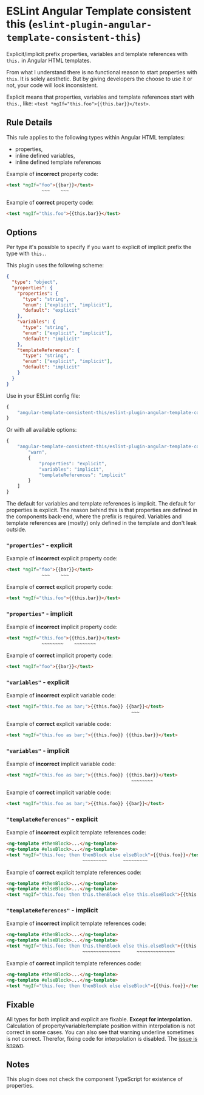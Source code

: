 # ESLint Angular Template consistent this (`eslint-plugin-angular-template-consistent-this`)

Explicit/implicit prefix properties, variables and template references with `this.` in Angular HTML templates.

From what I understand there is no functional reason to start properties with `this`. It is solely aesthetic. But by giving developers the choose to use it or not, your code will look inconsistent.

Explicit means that properties, variables and template references start with `this.`, like: `<test *ngIf="this.foo">{{this.bar}}</test>`.

## Rule Details

This rule applies to the following types within Angular HTML templates:

* properties,
* inline defined variables,
* inline defined template references

Example of **incorrect** property code:

```html
<test *ngIf="foo">{{bar}}</test>
             ~~~    ~~~
```

Example of **correct** property code:

```html
<test *ngIf="this.foo">{{this.bar}}</test>
```


## Options

Per type it's possible to specify if you want to explicit of implicit prefix the type with `this.`.

This plugin uses the following scheme:
```json
{
  "type": "object",
  "properties": {
    "properties": {
      "type": "string",
      "enum": ["explicit", "implicit"],
      "default": "explicit"
    },
    "variables": {
      "type": "string",
      "enum": ["explicit", "implicit"],
      "default": "implicit"
    },
    "templateReferences": {
      "type": "string",
      "enum": ["explicit", "implicit"],
      "default": "implicit"
    }
  }
}
```

Use in your ESLint config file:

```js
{
	"angular-template-consistent-this/eslint-plugin-angular-template-consistent-this": "warn"
}
```

Or with all available options:

```js
{
	"angular-template-consistent-this/eslint-plugin-angular-template-consistent-this": [
		"warn",
		{
			"properties": "explicit",
			"variables": "implicit",
			"templateReferences": "implicit"
		}
	]
}
```

The default for variables and template references is implicit. 
The default for properties is explicit.
The reason behind this is that properties are defined in the components back-end, where the prefix is required. Variables and template references are (mostly) only defined in the template and don't leak outside.

### `"properties"` - explicit

Example of **incorrect** explicit property code:

```html
<test *ngIf="foo">{{bar}}</test>
             ~~~    ~~~
```

Example of **correct** explicit property code:

```html
<test *ngIf="this.foo">{{this.bar}}</test>
```

### `"properties"` - implicit

Example of **incorrect** implicit property code:

```html
<test *ngIf="this.foo">{{this.bar}}</test>
             ~~~~~~~~    ~~~~~~~~
```

Example of **correct** implicit property code:

```html
<test *ngIf="foo">{{bar}}</test>
```


### `"variables"` - explicit

Example of **incorrect** explicit variable code:

```html
<test *ngIf="this.foo as bar;">{{this.foo}} {{bar}}</test>
                                              ~~~
```

Example of **correct** explicit variable code:

```html
<test *ngIf="this.foo as bar;">{{this.foo}} {{this.bar}}</test>
```

### `"variables"` - implicit

Example of **incorrect** implicit variable code:

```html
<test *ngIf="this.foo as bar;">{{this.foo}} {{this.bar}}</test>
                                              ~~~~~~~~
```

Example of **correct** implicit variable code:

```html
<test *ngIf="this.foo as bar;">{{this.foo}} {{bar}}</test>
```


### `"templateReferences"` - explicit

Example of **incorrect** explicit template references code:

```html
<ng-template #thenBlock>...</ng-template>
<ng-template #elseBlock>...</ng-template>
<test *ngIf="this.foo; then thenBlock else elseBlock">{{this.foo}}</test>
                            ~~~~~~~~~      ~~~~~~~~~
```

Example of **correct** explicit template references code:

```html
<ng-template #thenBlock>...</ng-template>
<ng-template #elseBlock>...</ng-template>
<test *ngIf="this.foo; then this.thenBlock else this.elseBlock">{{this.foo}}</test>
```

### `"templateReferences"` - implicit

Example of **incorrect** implicit template references code:

```html
<ng-template #thenBlock>...</ng-template>
<ng-template #elseBlock>...</ng-template>
<test *ngIf="this.foo; then this.thenBlock else this.elseBlock">{{this.foo}}</test>
                            ~~~~~~~~~~~~~~      ~~~~~~~~~~~~~~
```

Example of **correct** implicit template references code:

```html
<ng-template #thenBlock>...</ng-template>
<ng-template #elseBlock>...</ng-template>
<test *ngIf="this.foo; then thenBlock else elseBlock">{{this.foo}}</test>
```


## Fixable

All types for both implicit and explicit are fixable. **Except for interpolation.**
Calculation of property/variable/template position within interpolation is not correct in some cases. You can also see that warning underline sometimes is not correct. Therefor, fixing code for interpolation is disabled. The [issue is known](https://github.com/angular-eslint/angular-eslint/issues/292).


## Notes

This plugin does not check the component TypeScript for existence of properties.
